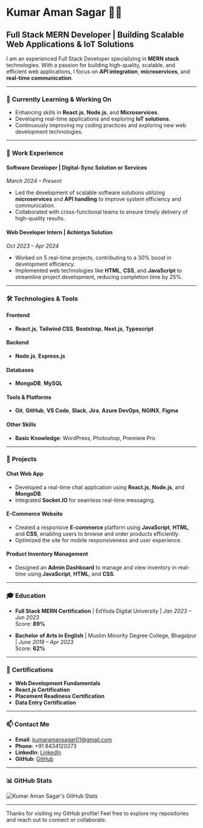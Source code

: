 # Kumar Aman Sagar 👨‍💻

## Full Stack MERN Developer | Building Scalable Web Applications & IoT Solutions

I am an experienced Full Stack Developer specializing in **MERN stack** technologies. With a passion for building high-quality, scalable, and efficient web applications, I focus on **API integration**, **microservices**, and **real-time communication**.

---

### 🌱 **Currently Learning & Working On**
- Enhancing skills in **React.js**, **Node.js**, and **Microservices**.
- Developing real-time applications and exploring **IoT solutions**.
- Continuously improving my coding practices and exploring new web development technologies.

---

### 💼 **Work Experience**

#### **Software Developer | Digital-Sync Solution or Services**  
_March 2024 – Present_  
- Led the development of scalable software solutions utilizing **microservices** and **API handling** to improve system efficiency and communication.
- Collaborated with cross-functional teams to ensure timely delivery of high-quality results.

#### **Web Developer Intern | Achintya Solution**  
_Oct 2023 – Apr 2024_  
- Worked on 5 real-time projects, contributing to a 30% boost in development efficiency.
- Implemented web technologies like **HTML**, **CSS**, and **JavaScript** to streamline project development, reducing completion time by 25%.

---

### 🛠️ **Technologies & Tools**

#### **Frontend**  
- **React.js**, **Tailwind CSS**, **Bootstrap**, **Next.js**, **Typescript**

#### **Backend**  
- **Node.js**, **Express.js**

#### **Databases**  
- **MongoDB**, **MySQL**

#### **Tools & Platforms**  
- **Git**, **GitHub**, **VS Code**, **Slack**, **Jira**, **Azure DevOps**, **NGINX**, **Figma**

#### **Other Skills**  
- **Basic Knowledge**: WordPress, Photoshop, Premiere Pro

---

### 📂 **Projects**

#### **Chat Web App**
- Developed a real-time chat application using **React.js**, **Node.js**, and **MongoDB**.
- Integrated **Socket.IO** for seamless real-time messaging.

#### **E-Commerce Website**
- Created a responsive **E-commerce** platform using **JavaScript**, **HTML**, and **CSS**, enabling users to browse and order products efficiently.
- Optimized the site for mobile responsiveness and user experience.

#### **Product Inventory Management**
- Designed an **Admin Dashboard** to manage and view inventory in real-time using **JavaScript**, **HTML**, and **CSS**.

---

### 🎓 **Education**

- **Full Stack MERN Certification** | EdYoda Digital University | _Jan 2023 – Jun 2023_  
  Score: **89%**

- **Bachelor of Arts in English** | Muslim Minority Degree College, Bhagalpur | _June 2019 – Apr 2023_  
  Score: **62%**

---

### 🏅 **Certifications**
- **Web Development Fundamentals**
- **React.js Certification**
- **Placement Readiness Certification**
- **Data Entry Certification**

---

### 📫 **Contact Me**
- **Email**: [kumaramansagar01@gmail.com](mailto:kumaramansagar01@gmail.com)
- **Phone**: +91 8434120273
- **LinkedIn**: [LinkedIn](https://www.linkedin.com/in/kumaramansagar)
- **GitHub**: [GitHub](https://github.com/kumaramansagar)

---

### 📊 **GitHub Stats**

![Kumar Aman Sagar's GitHub Stats](https://github-readme-stats.vercel.app/api?username=kumaramansagar&show_icons=true&theme=radical)

---

Thanks for visiting my GitHub profile! Feel free to explore my repositories and reach out to connect or collaborate.

